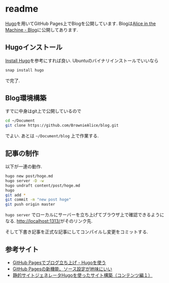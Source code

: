 # readme
[Hugo](https://gohugo.io/)を用いてGitHub Pages上でBlogを公開しています.
Blogは[Alice in the Machine - Blog](https://browniealice.github.io/blog/)に公開してあります.

## Hugoインストール
[Install Hugo](https://gohugo.io/getting-started/installing)を参考にすれば良い.
Ubuntuのバイナリインストールでいいなら

```bash
snap install hugo
```

で完了.

## Blog環境構築
すでに中身はgit上で公開しているので

```bash
cd ~/Document
git clone https://github.com/BrownieAlice/blog.git
```

でよい.
あとは
`~/Document/blog`
上で作業する.

## 記事の制作
以下が一連の動作.

```bash
hugo new post/hoge.md
hugo server -D -w
hugo undraft content/post/hoge.md
hugo
git add *
git commit -m "new post hoge"
git push origin master
```

`hugo server`
でローカルにサーバーを立ち上げてブラウザ上で確認できるようになる.
[http://localhost:1313/](http://localhost:1313/)がそのリンク先.

そして下書き記事を正式な記事にしてコンパイルし変更をコミットする.

## 参考サイト
- [GitHub Pagesでブログ立ち上げ - Hugoを使う](https://www.kaitoy.xyz/2015/08/28/using-hugo/)
- [GitHub Pagesの新機能、ソース設定が地味にいい](https://www.kaitoy.xyz/2016/08/18/simpler-github-pages-publishing/)
- [静的サイトジェネレータHugoを使ったサイト構築（コンテンツ編１）](http://staff.feedtailor.jp/2016/05/18/hugo_06/)
